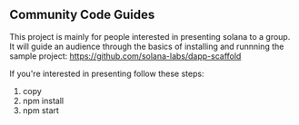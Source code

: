 ## Community Code Guides

This project is mainly for people interested in presenting solana to a group. It will guide an audience through the basics of installing and runnning the sample project: https://github.com/solana-labs/dapp-scaffold

If you're interested in presenting follow these steps:

1. copy 
2. npm install
3. npm start